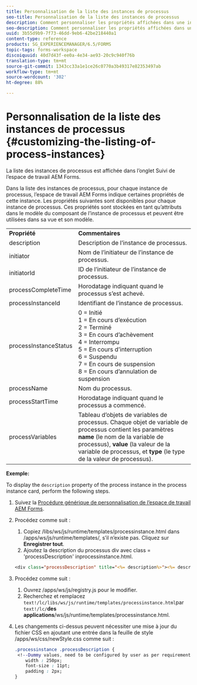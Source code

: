 ```yaml
---
title: Personnalisation de la liste des instances de processus
seo-title: Personnalisation de la liste des instances de processus
description: Comment personnaliser les propriétés affichées dans une instance de processus de l’espace de travail AEM Forms.
seo-description: Comment personnaliser les propriétés affichées dans une instance de processus de l’espace de travail AEM Forms.
uuid: 3b55d9b9-7f73-46dd-9eb6-42be218440a1
content-type: reference
products: SG_EXPERIENCEMANAGER/6.5/FORMS
topic-tags: forms-workspace
discoiquuid: 40d7d43f-ee0a-4e34-ae93-20c9c940f76b
translation-type: tm+mt
source-git-commit: 1343cc33a1e1ce26c0770a3b49317e82353497ab
workflow-type: tm+mt
source-wordcount: '302'
ht-degree: 88%

---
```



# Personnalisation de la liste des instances de processus {#customizing-the-listing-of-process-instances}

La liste des instances de processus est affichée dans l’onglet Suivi de l’espace de travail AEM Forms.

Dans la liste des instances de processus, pour chaque instance de processus, l’espace de travail AEM Forms indique certaines propriétés de cette instance. Les propriétés suivantes sont disponibles pour chaque instance de processus. Ces propriétés sont stockées en tant qu’attributs dans le modèle du composant de l’instance de processus et peuvent être utilisées dans sa vue et son modèle.

<table>
 <tbody>
  <tr>
   <td><strong>Propriété</strong></td>
   <td><strong>Commentaires</strong></td>
  </tr>
  <tr>
   <td>description</td>
   <td>Description de l’instance de processus.</td>
  </tr>
  <tr>
   <td>initiator</td>
   <td>Nom de l’initiateur de l’instance de processus.</td>
  </tr>
  <tr>
   <td>initiatorId</td>
   <td>ID de l’initiateur de l’instance de processus.</td>
  </tr>
  <tr>
   <td>processCompleteTime</td>
   <td>Horodatage indiquant quand le processus s’est achevé.</td>
  </tr>
  <tr>
   <td>processInstanceId</td>
   <td>Identifiant de l’instance de processus.</td>
  </tr>
  <tr>
   <td>processInstanceStatus</td>
   <td>0 = Initié<br /> 1 = En cours d’exécution<br /> 2 = Terminé<br /> 3 = En cours d’achèvement<br /> 4 = Interrompu<br /> 5 = En cours d’interruption<br /> 6 = Suspendu<br /> 7 = En cours de suspension<br /> 8 = En cours d’annulation de suspension</td>
  </tr>
  <tr>
   <td>processName</td>
   <td>Nom du processus.</td>
  </tr>
  <tr>
   <td>processStartTime</td>
   <td>Horodatage indiquant quand le processus a commencé.</td>
  </tr>
  <tr>
   <td>processVariables</td>
   <td>Tableau d’objets de variables de processus. Chaque objet de variable de processus contient les paramètres <strong>name</strong> (le nom de la variable de processus), <strong>value</strong> (la valeur de la variable de processus, et<strong> type</strong> (le type de la valeur de processus).</td>
  </tr>
 </tbody>
</table>

**Exemple:**

To display the `description` property of the process instance in the process instance card, perform the following steps.

1. Suivez la [Procédure générique de personnalisation de l’espace de travail AEM Forms](/help/forms/using/generic-steps-html-workspace-customization.md).
1. Procédez comme suit :

   1. Copiez /libs/ws/js/runtime/templates/processinstance.html dans /apps/ws/js/runtime/templates/, s’il n’existe pas. Cliquez sur **Enregistrer tout**.
   1. Ajoutez la description du processus div avec class = &#39;processDescription&#39; inprocessinstance.html.

   ```jsp
   <div class="processDescription" title="<%= description%>"><%= description%></div>
   ```

1. Procédez comme suit :

   1. Ouvrez /apps/ws/js/registry.js pour le modifier.
   1. Recherchez et remplacez `text!/lc/libs/ws/js/runtime/templates/processinstance.html`par `text!/lc/`**des applications**/ws/js/runtime/templates/processinstance.html.

1. Les changements ci-dessus peuvent nécessiter une mise à jour du fichier CSS en ajoutant une entrée dans la feuille de style /apps/ws/css/newStyle.css comme suit :

   ```css
   .processinstance .processDescription {
    <!--Dummy values, need to be configured by user as per requirement as well as user can add or delete any property depending upon requirement-->
       width : 250px;
       font-size : 11pt;
       padding : 2px;
   }
   ```
